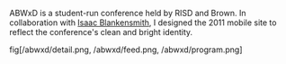 ABWxD is a student-run conference held by RISD and Brown. In collaboration with [Isaac Blankensmith](http://www.isaacblankensmith.com/), I designed the 2011 mobile site to reflect the conference's clean and bright identity.

fig[/abwxd/detail.png, /abwxd/feed.png, /abwxd/program.png]